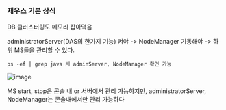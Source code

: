 ### 제우스 기본 상식

DB 클러스터링도 메모리 잡아먹음

administratorServer(DAS의 한가지 기능) 켜야 -> NodeManager 기동해야 -> 하위 MS들을 관리할 수 있다.

```
ps -ef | grep java 시 adminServer, NodeManager 확인 가능
```

![image](https://user-images.githubusercontent.com/38831314/143993770-c9ea185b-bd6f-446c-b166-69732afaa5e2.png)


MS start, stop은 콘솔 내 or 서버에서 관리 가능하지만, administratorServer, NodeManager는 콘솔내에서만 관리 가능하다


